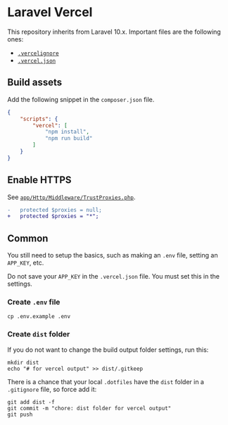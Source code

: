 # Laravel Vercel

This repository inherits from Laravel 10.x. Important files are the following ones:

- [`.vercelignore`](./.vercelignore)
- [`.vercel.json`](./vercel.json)

## Build assets

Add the following snippet in the `composer.json` file.

```json
{
    "scripts": {
        "vercel": [
            "npm install",
            "npm run build"
        ]
    }
}
```

## Enable HTTPS

See [`app/Http/Middleware/TrustProxies.php`](./app/Http/Middleware/TrustProxies.php).

```diff
-   protected $proxies = null;
+   protected $proxies = "*";   
```
## Common

You still need to setup the basics, such as making an `.env` file, setting an `APP_KEY`, etc.

Do not save your `APP_KEY` in the `.vercel.json` file. You must set this in the settings.

### Create `.env` file

```
cp .env.example .env
```

### Create `dist` folder

If you do not want to change the build output folder settings, run this:

```
mkdir dist
echo "# for vercel output" >> dist/.gitkeep
```

There is a chance that your local `.dotfiles` have the `dist` folder in a `.gitignore` file, so force add it:

```
git add dist -f
git commit -m "chore: dist folder for vercel output"
git push
```

